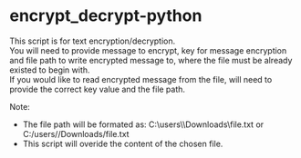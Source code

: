# encrypt_decrypt-python
This script is for text encryption/decryption.</br>
You will need to provide message to encrypt, key for message encryption and file path to write encrypted message to, where the file must be already existed to begin with. </br>
If you would like to read encrypted message from the file, will need to provide the correct key value and the file path.

Note: 
  - The file path will be formated as: C:\\users\\<username>\\Downloads\\file.txt or C:/users/<username>/Downloads/file.txt
  - This script will overide the content of the chosen file.
